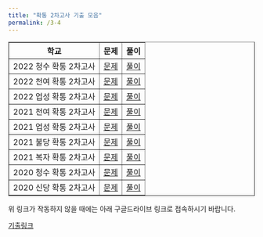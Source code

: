 ```yaml
---
title: "확통 2차고사 기출 모음"
permalink: /3-4
---
```

<table border="1">
<th>학교</th> <th>문제</th> <th>풀이</th>
  <tr>
	<td>2022 청수 확통 2차고사</td>
    <td><a href="/pdf/test4th/2022/2022 청수 확통 2차고사.pdf">문제</a></td>
    <td><a href="/pdf/test4th/2022풀이/%5B풀이%5D 2022 청수 확통 2차고사.pdf">풀이</a></td>
  </tr>
    <tr>
	<td>2022 천여 확통 2차고사</td>
    <td><a href="/pdf/test4th/2022/2022 천여 확통 2차고사.pdf">문제</a></td>
    <td><a href="/pdf/test4th/2022풀이/%5B풀이%5D 2022 천여 확통 2차고사.pdf">풀이</a></td>
  </tr>
    <tr>
	<td>2022 업성 확통 2차고사</td>
    <td><a href="/pdf/test4th/2022/2022 업성 확통 2차고사.pdf">문제</a></td>
    <td><a href="/pdf/test4th/2022풀이/%5B풀이%5D 2022 업성 확통 2차고사.pdf">풀이</a></td>
  </tr>
    <tr>
	<td>2021 천여 확통 2차고사</td>
    <td><a href="/pdf/test4th/2021/2021 천여 확통 2차고사.pdf">문제</a></td>
    <td><a href="/pdf/test4th/2021풀이/%5B풀이%5D 2021 천여 확통 2차고사.pdf">풀이</a></td>
  </tr>
    <tr>
	<td>2021 업성 확통 2차고사</td>
    <td><a href="/pdf/test4th/2021/2021 업성 확통 2차고사.pdf">문제</a></td>
    <td><a href="/pdf/test4th/2021풀이/%5B풀이%5D 2021 업성 확통 2차고사.pdf">풀이</a></td>
  </tr>
    <tr>
	<td>2021 불당 확통 2차고사</td>
    <td><a href="/pdf/test4th/2021/2021 불당 확통 2차고사.pdf">문제</a></td>
    <td><a href="/pdf/test4th/2021풀이/%5B풀이%5D 2021 불당 확통 2차고사.pdf">풀이</a></td>
  </tr>
    <tr>
	<td>2021 복자 확통 2차고사</td>
    <td><a href="/pdf/test4th/2021/2021 복자 확통 2차고사.pdf">문제</a></td>
    <td><a href="/pdf/test4th/2021풀이/%5B풀이%5D 2021 복자 확통 2차고사.pdf">풀이</a></td>
  </tr>
    <tr>
	<td>2020 청수 확통 2차고사</td>
    <td><a href="/pdf/test4th/2020/2020 청수 고3 확통 2차고사.pdf">문제</a></td>
    <td><a href="/pdf/test4th/2020풀이/%5B풀이%5D 2020 청수 고3 확통 2차고사.pdf">풀이</a></td>
  </tr>
    <tr>
	<td>2020 신당 확통 2차고사</td>
    <td><a href="/pdf/test4th/2020/2020 신당 확통 2차고사.pdf">문제</a></td>
    <td><a href="/pdf/test4th/2020풀이/%5B풀이%5D 2020 신당 확통 2차고사.pdf">풀이</a></td>
  </tr>
  </table>

위 링크가 작동하지 않을 때에는 아래 구글드라이브 링크로 접속하시기 바랍니다.

[기출링크](https://drive.google.com/drive/folders/1UGlk_cz3JxXd47V4J7xAkEuPP_U67GFC?usp=sharing)



